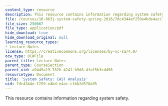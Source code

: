 ```yaml
---
content_type: resource
description: This resource contains information regarding system safety.
file: /courses/16-863j-system-safety-spring-2016/7dc4344ef259e4bde4acc1bb2d578a95_MIT16_863JS16_LecNotes3-2.pdf
file_size: 250667
file_type: application/pdf
hide_download: true
hide_download_original: null
learning_resource_types:
- Lecture Notes
license: https://creativecommons.org/licenses/by-nc-sa/4.0/
ocw_type: OCWFile
parent_title: Lecture Notes
parent_type: CourseSection
parent_uid: a9445a19-782b-4241-b9d8-4faf5b3cd456
resourcetype: Document
title: 'System Safety: CAST Analysis'
uid: 7dc4344e-f259-e4bd-e4ac-c1bb2d578a95
---
```

This resource contains information regarding system safety.